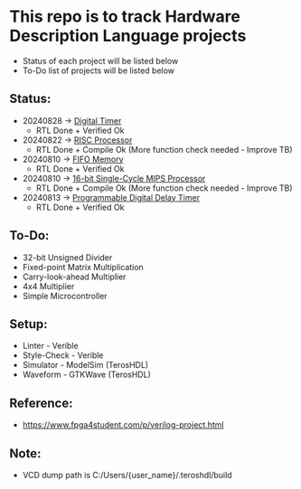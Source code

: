 # This repo is to track Hardware Description Language projects

- Status of each project will be listed below
- To-Do list of projects will be listed below

## Status:
- 20240828 -> [Digital Timer](/Digital_Timer/README.md)
    - RTL Done + Verified Ok 
- 20240822 -> [RISC Processor](/RISC_processor/README.md)
    - RTL Done + Compile Ok (More function check needed - Improve TB)
- 20240810 -> [FIFO Memory](/FIFO_Mem/README.md)
    - RTL Done + Verified Ok
- 20240810 -> [16-bit Single-Cycle MIPS Processor](/MIPS_Processor/README.md)
    - RTL Done + Compile Ok (More function check needed - Improve TB)
- 20240813 -> [Programmable Digital Delay Timer](/Program_Delay_Timer/README.md)
    - RTL Done + Verified Ok

## To-Do:
- 32-bit Unsigned Divider
- Fixed-point Matrix Multiplication
- Carry-look-ahead Multiplier
- 4x4 Multiplier
- Simple Microcontroller

## Setup:
- Linter      - Verible
- Style-Check - Verible
- Simulator   - ModelSim (TerosHDL)
- Waveform    - GTKWave  (TerosHDL)

## Reference:
- https://www.fpga4student.com/p/verilog-project.html

## Note:
- VCD dump path is C:/Users/{user_name}/.teroshdl/build